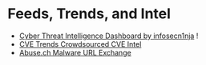 # Feeds, Trends, and Intel

* [Cyber Threat Intelligence Dashboard by infosecn1nja](https://start.me/p/wMrA5z/cyber-threat-intelligence) !
* [CVE Trends Crowdsourced CVE Intel](https://cvetrends.com/)
* [Abuse.ch Malware URL Exchange](https://urlhaus.abuse.ch/)
